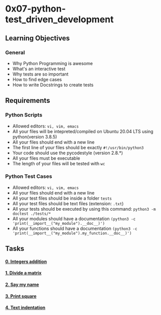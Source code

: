 # 0x07-python-test_driven_development

## Learning Objectives
### General
- Why Python Programming is awesome
- What's an interactive test
- Why tests are so important
- How to find edge cases
- How to write Docstrings to create tests

## Requirements
### Python Scripts
- Allowed editors: `vi, vim, emacs`
- All your files will be intepreted/compiled on Ubuntu 20.04 LTS using python(version 3.8.5)
- All your files should end with a new line
- The first line of your files should be exactly `#!/usr/bin/python3`
- Your code should use the pycodestyle (version 2.8.*)
- All your files must be executable
- The length of your files will be tested with `wc`

### Python Test Cases
- Allowed editors: `vi, vim, emacs`
- All your files should end with a new line
- All your test files should be inside a folder `tests`
- All your test files should be text files (extension: `.txt`)
- All your tests should be executed by using this command: `python3 -m doctest ./tests/*`
- All your modules should have a documentation `(python3 -c 'print(__import__("my_module").__doc__)')`
- All your functions should have a documentation `(python3 -c 'print(__import__("my_module").my_function.__doc__)')`

## Tasks
#### <a href="0-add_integer.py"> 0. Integers addition </a>
#### <a href="2-matrix_divided.py"> 1. Divide a matrix </a>
#### <a href="3-say_my_name.py"> 2. Say my name </a>
#### <a href="4-print_square.py"> 3. Print square </a>
#### <a href="5-text_indentation.py"> 4. Text indentation </a>

